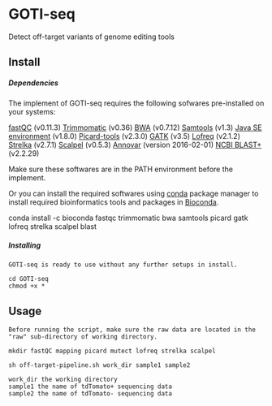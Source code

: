 # GOTI-seq
Detect off-target variants of genome editing tools

## Install

##### Dependencies

The implement of GOTI-seq requires the following sofwares pre-installed on your systems:

[fastQC](https://www.bioinformatics.babraham.ac.uk/projects/fastqc/) (v0.11.3)
[Trimmomatic](http://www.usadellab.org/cms/?page=trimmomatic) (v0.36)
[BWA](http://bio-bwa.sourceforge.net/) (v0.7.12)
[Samtools](http://www.htslib.org/) (v1.3)
[Java SE environment](https://www.oracle.com/java/technologies/javase-jre8-downloads.html) (v1.8.0)
[Picard-tools](https://broadinstitute.github.io/picard/) (v2.3.0)
[GATK](https://gatk.broadinstitute.org/hc/en-us) (v3.5)
[Lofreq](https://csb5.github.io/lofreq/) (v2.1.2)
[Strelka](https://github.com/Illumina/strelka) (v2.7.1)
[Scalpel](http://scalpel.sourceforge.net/) (v0.5.3)
[Annovar](https://doc-openbio.readthedocs.io/projects/annovar/en/latest/user-guide/download/) (version 2016-02-01)
[NCBI BLAST+](https://blast.ncbi.nlm.nih.gov/Blast.cgi) (v2.2.29)

Make sure these softwares are in the PATH environment before the implement.

Or you can install the required softwares using [conda](https://conda.io/miniconda.html) package manager to install required bioinformatics tools and packages in [Bioconda](https://bioconda.github.io/).

conda install -c bioconda fastqc trimmomatic bwa samtools picard gatk lofreq strelka scalpel blast


##### Installing

```
GOTI-seq is ready to use without any further setups in install.

cd GOTI-seq
chmod +x *

```

## Usage

```
Before running the script, make sure the raw data are located in the "raw" sub-directory of working directory.

mkdir fastQC mapping picard mutect lofreq strelka scalpel

sh off-target-pipeline.sh work_dir sample1 sample2

work_dir the working directory
sample1 the name of tdTomato+ sequencing data
sample2 the name of tdTomato- sequencing data
```
